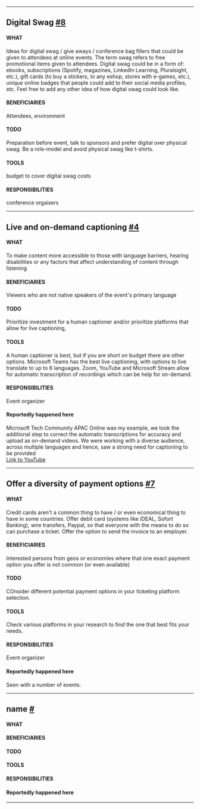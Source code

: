 ------ 

## Digital Swag [#8](http://github.com/jansche/AccessibleEvents/issues/8)
#### WHAT 
Ideas for digital swag / give aways / conference bag fillers that could be given to attendees at online events. The term swag refers to free promotional items given to attendees. Digital swag could be in a form of: ebooks, subscriptions (Spotify, magazines, LinkedIn Learning, Pluralsight, etc.), gift cards (to buy a stickers, to any eshop, stores with e-games, etc.), unique online badges that people could add to their social media profiles, etc. Feel free to add any other idea of how digital swag could look like.
#### BENEFICIARIES
Attendees, environment
#### TODO
Preparation before event, talk to sponsors and prefer digital over physical swag. Be a role-model and avoid physical swag like t-shirts.
#### TOOLS
budget to cover digital swag costs
#### RESPONSIBILITIES
conference orgaisers


-----

## Live and on-demand captioning [#4](http://github.com/jansche/AccessibleEvents/issues/4)
#### WHAT 
To make content more accessible to those with language barriers, hearing disabilities or any factors that affect understanding of content through listening
#### BENEFICIARIES
Viewers who are not native speakers of the event's primary language
#### TODO
Prioritize investment for a human captioner and/or prioritize platforms that allow for live captioning,
#### TOOLS
A human captioner is best, but if you are short on budget there are other options. Microsoft Teams has the best live captioning, with options to live translate to up to 6 languages. Zoom, YouTube and Microsoft Stream allow for automatic transcription of recordings which can be help for on-demand.
#### RESPONSIBILITIES
Event organizer

#### Reportedly happened here
Microsoft Tech Community APAC Online was my example, we took the additional step to correct the automatic transcriptions for accuracy and upload as on-demand videos. We were working with a diverse audience, across multiple languages and hence, saw a strong need for captioning to be provided   
[Link to YouTube](https://www.youtube.com/playlist?list=PLbWhpxBHr6BVsZDbAcuJd6njEC1c5GjaB)

-----

## Offer a diversity of payment options [#7](http://github.com/jansche/AccessibleEvents/issues/7)
#### WHAT 
Credit cards aren't a common thing to have / or even economical thing to have in some countries. Offer debit card (systems like IDEAL, Sofort Banking), wire transfers, Paypal, so that everyone with the means to do so can purchase a ticket. Offer the option to send the invoice to an employer.  
#### BENEFICIARIES
Interested persons from geos or economies where that one exact payment option you offer is not common (or even available)
#### TODO
COnsider different potential payment options in your ticketing platform selection.
#### TOOLS
Check various platforms in your research to find the one that best fits your needs. 
#### RESPONSIBILITIES
Event organizer

#### Reportedly happened here
Seen with a number of events.

------ 

## name [#<EnterIssueNumber>](http://github.com/jansche/AccessibleEvents/issues/<EnterIssueNumber>)
#### WHAT 
  
#### BENEFICIARIES

#### TODO

#### TOOLS

#### RESPONSIBILITIES


#### Reportedly happened here


------ 


